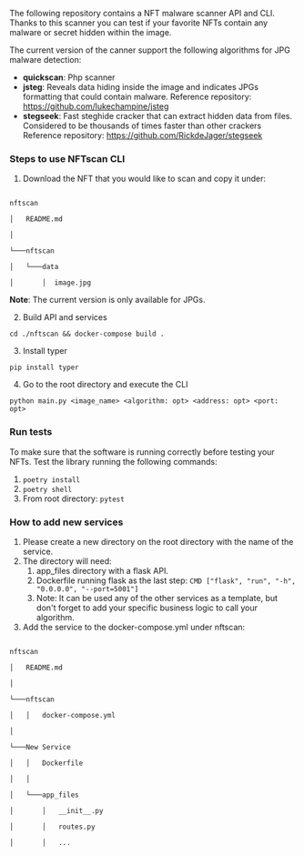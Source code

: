 The following repository contains a NFT malware scanner API and CLI. Thanks to this scanner you can test if your favorite NFTs contain any malware or secret hidden within the image.

The current version of the canner support the following algorithms for JPG malware detection:



* **quickscan**: Php scanner
* **jsteg**: Reveals data hiding inside the image and indicates JPGs formatting that could contain malware. Reference repository: https://github.com/lukechampine/jsteg
* **stegseek**: Fast steghide cracker that can extract hidden data from files. Considered to be thousands of times faster than other crackers Reference repository: https://github.com/RickdeJager/stegseek

### Steps to use NFTscan CLI



1. Download the NFT that you would like to scan and copy it under:

```

nftscan

│   README.md

│

└───nftscan

│   └───data

│       │  image.jpg

```

**Note**: The current version is only available for JPGs.



2. Build API and services

`cd ./nftscan && docker-compose build .`



3. Install typer

`pip install typer`



4. Go to the root directory and execute the CLI

`python main.py <image_name> <algorithm: opt> <address: opt> <port: opt>`

### Run tests

To make sure that the software is running correctly before testing your NFTs. Test the library running the following commands:



1. `poetry install`
2. `poetry shell`
3. From root directory: `pytest`

### How to add new services



1. Please create a new directory on the root directory with the name of the service.
2. The directory will need:
    1. app_files directory with a flask API.
    2. Dockerfile running flask as the last step: `CMD ["flask", "run", "-h", "0.0.0.0", "--port=5001"]`
    3. Note: It can be used any of the other services as a template, but don't forget to add your specific business logic to call your algorithm.
3. Add the service to the docker-compose.yml under nftscan:

```

nftscan

│   README.md

│

└───nftscan

│   │   docker-compose.yml

│   

└───New Service

│   │   Dockerfile

│   │

│   └───app_files

│       │   __init__.py

│       │   routes.py

│       │   ...

```



